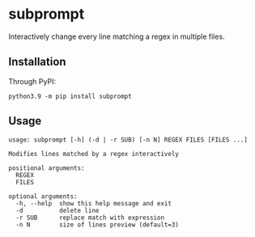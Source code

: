 # subprompt
Interactively change every line matching a regex in multiple files.

## Installation
Through PyPI:
```
python3.9 -m pip install subprompt
```

## Usage
```
usage: subprompt [-h] (-d | -r SUB) [-n N] REGEX FILES [FILES ...]

Modifies lines matched by a regex interactively

positional arguments:
  REGEX
  FILES

optional arguments:
  -h, --help  show this help message and exit
  -d          delete line
  -r SUB      replace match with expression
  -n N        size of lines preview (default=3)
```
